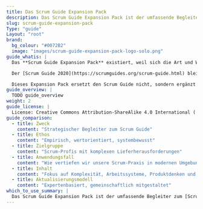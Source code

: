 ```yaml
---
title: Das Scrum Guide Expansion Pack
description: Das Scrum Guide Expansion Pack ist der umfassende Begleiter zum Scrum Guide 2020 – entwickelt, um Fachleute bei der Navigation durch die heutigen komplexen Produktlandschaften zu unterstützen.
slug: scrum-guide-expansion-pack
Type: "guide"
Layout: "root"
brand:
  bg_colour: "#0072B2"
  image: "images/scrum-guide-expansion-pack-logo-solo.png"
guide_whatis: |
  Das **Scrum Guide Expansion Pack** existiert, weil sich die Art und Weise, wie wir Produkte entwickeln, ständig und rasant verändert.

  Der [Scrum Guide 2020](https://scrumguides.org/scrum-guide.html) bleibt eine solide Grundlage, doch viele Praktiker stellten die Frage, wie man in dynamischen Umfeldern den Fokus auf Ergebnisse behält, mit KI im Team arbeitet und Scrum einfach hält.

  Dieses Expansion Pack ersetzt den Scrum Guide nicht, sondern ergänzt ihn für alle, die in der aktuellen Praxis mehr Orientierung suchen. Es ging nie darum, Regeln hinzuzufügen, sondern den Geist von Scrum zu stärken – rund um Product Thinking, Emergenz und strategische Ausrichtung. Es hilft Teams, schnell zu lernen, sich anzupassen und auch unter unsicheren, beschleunigten und technologiegetriebenen Bedingungen echten Wert zu liefern.
guide_overview: |
  TODO guide_overview
weight: 2
guide_license: |
  License: Creative Commons Attribution-ShareAlike 4.0 International ( CC BY-SA 4.0  ).
guide_comparison:
  - title: Zweck
    content: "Strategischer Begleiter zum Scrum Guide"
  - title: Ethos
    content: "Empirisch, wertorientiert, systembewusst"
  - title: Zielgruppe
    content: "Scrum-Profis mit komplexen Lieferherausforderungen"
  - title: Anwendungsfall
    content: "Wie vertiefen wir unsere Scrum-Praxis in modernen Umgebungen?"
  - title: Inhalt
    content: "Fokus auf Komplexität, Arbeits­systeme, Produktdenken und Führung"
  - title: Aktualisierungsmodell
    content: "Expertenbasiert, gemeinschaftlich mitgestaltet"
which_to_use_summary: |
  Das Scrum Guide Expansion Pack ist der umfassende Begleiter zum [Scrum Guide 2020](https://scrumguides.org) – entwickelt, um Fachleute bei der Navigation durch die heutigen komplexen Produktlandschaften zu unterstützen. Es vertieft das Verständnis der zentralen Scrum-Prinzipien, indem es zusätzliche Orientierung zu Komplexität, Product Thinking, Systemen der Arbeit und Leadership bietet – und bleibt dabei dem Geist von Empirie und Selbstmanagement in Scrum treu. Es ist keine Neufassung, sondern eine strategische Erweiterung, die moderne Teams bei einer langfristigen, wertorientierten Lieferung unterstützt.
---
```

